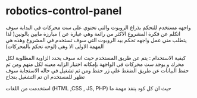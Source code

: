 # robotics-control-panel
واجهه مستخدم للتحكم بذراع الروبوت والتي تحتوي على ست محركات 
	في البداية سوف اتكلم عن فكرة المشروع الاكثر من رائعة وهي عبارة عن )  مبارزة مابين بالونين( لذا يتطلب مني عمل واجهه تحكم بيد الروبوت التي سوف تستخدم في المشروع وهذه هي المهمة الاولى الا وهي (لوحه تحكم بالمحركات) 
	
  
كيفية الاستخدام : يتم عن طريق المستخدم حيث انه سوف يحدد الزاوية المطلوبة لكل محرك و يوجد ست محركات في الواجهة بإمكانه اختيار الزايه معينه لكل منهم ومن ثم حفظ البيانات عن طريق الضغط على زر حفظ ومن ثم تشغيل في حاله الاستجابة سوف تظهر للمستخدم ان تم التشغيل 
بنجاح 

استخدمت من اللغات (HTML ,CSS , JS, PHP) حيث ان كل كود ينفذ مهمة ما


